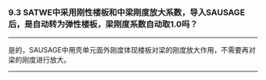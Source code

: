 ﻿### 9.3  SATWE中采用刚性楼板和中梁刚度放大系数，导入SAUSAGE后，是自动转为弹性楼板，梁刚度系数自动取1.0吗？
---

是的，SAUSAGE中用壳单元面外刚度体现楼板对梁的刚度放大作用，不需要再对梁的刚度进行放大。


---

